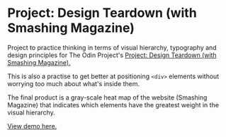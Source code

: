 # Project: Design Teardown (with Smashing Magazine)

Project to practice thinking in terms of visual hierarchy, typography and design principles for The Odin Project's [Project: Design Teardown (with Smashing Magazine).](http://www.theodinproject.com/courses/html5-and-css3/lessons/design-teardown)

This is also a practise to get better at positioning `<div>` elements without worrying too much about what's inside them.

The final product is a gray-scale heat map of the website (Smashing Magazine) that indicates which elements have the greatest weight in the visual hierarchy.

[View demo here.](http://htmlpreview.github.io/?https://github.com/StefanieWang/html-design-teardown/blob/master/index.html)
